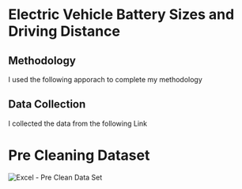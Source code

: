 

# Electric Vehicle Battery Sizes and Driving Distance

## Methodology
I used the following apporach to complete my methodology 

## Data Collection
I collected the data from the following Link

# Pre Cleaning Dataset
![Excel - Pre Clean Data Set](https://github.com/user-attachments/assets/7a72713d-de46-4950-b2c0-ce975a5b24f8)
